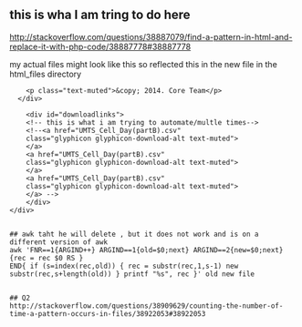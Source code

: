 ## this is wha I am tring to do here 
http://stackoverflow.com/questions/38887079/find-a-pattern-in-html-and-replace-it-with-php-code/38887778#38887778


my actual files might look like this so reflected this in the new file in the html_files directory
	<!-- Footer part at bottom of page-->
	<div id="footer">
       <div class="row col-md-2 col-md-offset-5">
			
		<p class="text-muted">&copy; 2014. Core Team</p>
      </div>

		<div id="downloadlinks">
		<!-- this is what i am trying to automate/multle times-->
		<!--<a href="UMTS_Cell_Day(partB).csv"
		class="glyphicon glyphicon-download-alt text-muted">
		</a>
		<a href="UMTS_Cell_Day(partB).csv"
		class="glyphicon glyphicon-download-alt text-muted">
		</a>
		<a href="UMTS_Cell_Day(partB).csv"
		class="glyphicon glyphicon-download-alt text-muted">
		</a> --> 
		</div>
    </div>

	
	## awk taht he will delete , but it does not work and is on a different version of awk
	awk 'FNR==1{ARGIND++} ARGIND==1{old=$0;next} ARGIND==2{new=$0;next}
    {rec = rec $0 RS }
    END{ if (s=index(rec,old)) { rec = substr(rec,1,s-1) new substr(rec,s+length(old)) } printf "%s", rec }' old new file


	## Q2 
	http://stackoverflow.com/questions/38909629/counting-the-number-of-time-a-pattern-occurs-in-files/38922053#38922053
	
	